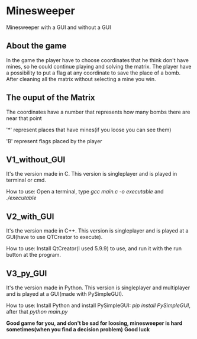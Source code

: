# Minesweeper
Minesweeper with a GUI and without a GUI

## About the game
In the game the player have to choose coordinates that he think don't have mines, so he could continue playing and solving the matrix.
The player have a possibility to put a flag at any coordinate to save the place of a bomb.
After cleaning all the matrix without selecting a mine you win.

## The ouput of the Matrix
The coordinates have a number that represents how many bombs there are near that point

'*' represent places that have mines(if you loose you can see them)

'B' represent flags placed by the player

## V1_without_GUI
It's the version made in C. This version is singleplayer and is played in terminal or cmd.

How to use: Open a terminal, type *gcc main.c -o executable* and *./executable*

## V2_with_GUI
It's the version made in C++. This version is singleplayer and is played at a GUI(have to use QTCreator to execute).

How to use: Install QtCreator(I used 5.9.9) to use, and run it with the run button at the program.

## V3_py_GUI
It's the version made in Python. This version is singleplayer and multiplayer and is played at a GUI(made with PySimpleGUI).

How to use: Install Python and install PySimpleGUI: *pip install PySimpleGUI*, after that *python main.py*

**Good game for you, and don't be sad for loosing, minesweeper is hard sometimes(when you find a decision problem)**
**Good luck**